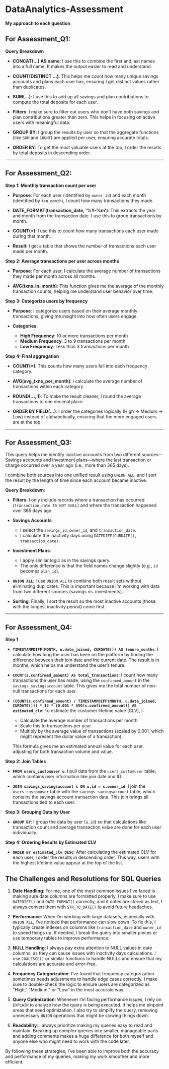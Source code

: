 # DataAnalytics-Assessment

**My approach to each question**


## For Assessment\_Q1:

**Query Breakdown**

* **CONCAT(...) AS name**: I use this to combine the first and last names into a full name. It makes the output easier to read and understand.

* **COUNT(DISTINCT ...)**: This helps me count how many unique savings accounts and plans each user has, ensuring I get distinct values rather than duplicates.

* **SUM(...)**: I use this to add up all savings and plan contributions to compute the total deposits for each user.

* **Filters**: I make sure to filter out users who don’t have both savings and plan contributions greater than zero. This helps in focusing on active users with meaningful data.

* **GROUP BY**: I group the results by user so that the aggregate functions (like `SUM` and `COUNT`) are applied per user, ensuring accurate totals.

* **ORDER BY**: To get the most valuable users at the top, I order the results by total deposits in descending order.

---

## For Assessment\_Q2:

**Step 1: Monthly transaction count per user**

* **Purpose**: For each user (identified by `owner_id`) and each month (identified by `txn_month`), I count how many transactions they made.

* **DATE\_FORMAT(transaction\_date, '%Y-%m')**: This extracts the year and month from the transaction date. I use this to group transactions by month.

* **COUNT(\*)**: I use this to count how many transactions each user made during that month.

* **Result**: I get a table that shows the number of transactions each user made per month.

**Step 2: Average transactions per user across months**

* **Purpose**: For each user, I calculate the average number of transactions they made per month across all months.

* **AVG(txns\_in\_month)**: This function gives me the average of the monthly transaction counts, helping me understand user behavior over time.

**Step 3: Categorize users by frequency**

* **Purpose**: I categorize users based on their average monthly transactions, giving me insight into how often users engage.

* **Categories**:

  * **High Frequency**: 10 or more transactions per month
  * **Medium Frequency**: 3 to 9 transactions per month
  * **Low Frequency**: Less than 3 transactions per month

**Step 4: Final aggregation**

* **COUNT(\*)**: This counts how many users fall into each frequency category.

* **AVG(avg\_txns\_per\_month)**: I calculate the average number of transactions within each category.

* **ROUND(..., 1)**: To make the result cleaner, I round the average transactions to one decimal place.

* **ORDER BY FIELD(...)**: I order the categories logically (High → Medium → Low) instead of alphabetically, ensuring that the more engaged users are at the top.

---

## For Assessment\_Q3:

This query helps me identify inactive accounts from two different sources—Savings accounts and Investment plans—where the last transaction or charge occurred over a year ago (i.e., more than 365 days).

I combine both sources into one unified result using `UNION ALL`, and I sort the result by the length of time since each account became inactive.

 **Query Breakdown**:

* **Filters**: I only include records where a transaction has occurred (`transaction_date IS NOT NULL`) and where the transaction happened over 365 days ago.

* **Savings Accounts**:

  * I select the `savings_id`, `owner_id`, and `transaction_date`.
  * I calculate the inactivity days using `DATEDIFF(CURDATE(), transaction_date)`.

* **Investment Plans**:

  * I apply similar logic as in the savings query.
  * The only difference is that the field names change slightly (e.g., `id` becomes `plan_id`).

* **`UNION ALL`**: I use `UNION ALL` to combine both result sets without eliminating duplicates. This is important because I’m working with data from two different sources (savings vs. investments).

* **Sorting**: Finally, I sort the result so the most inactive accounts (those with the longest inactivity period) come first.

---

## For Assessment\_Q4:

**Step 1**

* **`TIMESTAMPDIFF(MONTH, u.date_joined, CURDATE()) AS tenure_months`**: I calculate how long the user has been on the platform by finding the difference between their join date and the current date. The result is in months, which helps me understand the user’s tenure.

* **`COUNT(s.confirmed_amount) AS total_transactions`**: I count how many transactions the user has made, using the `confirmed_amount` in the `savings_savingsaccount` table. This gives me the total number of non-null transactions for each user.

* **`(COUNT(s.confirmed_amount) / TIMESTAMPDIFF(MONTH, u.date_joined, CURDATE())) * 12 * (0.001 * AVG(s.confirmed_amount)) AS estimated_clv`**: To estimate the customer lifetime value (CLV), I:

  * Calculate the average number of transactions per month.
  * Scale this to transactions per year.
  * Multiply by the average value of transactions (scaled by 0.001, which might represent the dollar value of a transaction).

  This formula gives me an estimated annual value for each user, adjusting for both transaction volume and value.

**Step 2: Join Tables**

* **`FROM users_customuser u`**: I pull data from the `users_customuser` table, which contains user information like join date and ID.

* **`JOIN savings_savingsaccount s ON u.id = s.owner_id`**: I join the `users_customuser` table with the `savings_savingsaccount` table, which contains the savings account transaction data. This join brings all transactions tied to each user.

**Step 3: Grouping Data by User**

* **`GROUP BY`**: I group the data by user (`u.id`) so that calculations like transaction count and average transaction value are done for each user individually.

**Step 4: Ordering Results by Estimated CLV**

* **`ORDER BY estimated_clv DESC`**: After calculating the estimated CLV for each user, I order the results in descending order. This way, users with the highest lifetime value appear at the top of the list.


## The Challenges and Resolutions for SQL Queries

1. **Date Handling**: For me, one of the most common issues I’ve faced is making sure date columns are formatted properly. I make sure to use `DATEDIFF()` and `DATE_FORMAT()` correctly, and if dates are stored as text, I always convert them with `STR_TO_DATE()` to avoid future headaches.

2. **Performance**: When I’m working with large datasets, especially with `UNION ALL`, I’ve noticed that performance can slow down. To fix this, I typically create indexes on columns like `transaction_date` and `owner_id` to speed things up. If needed, I break the query into smaller pieces or use temporary tables to improve performance.

3. **NULL Handling**: I always pay extra attention to NULL values in date columns, as they can cause issues with inactivity days calculations. I use `COALESCE()` or similar functions to handle NULLs and ensure that my calculations are accurate and error-free.

4. **Frequency Categorization**: I’ve found that frequency categorization sometimes needs adjustments to handle edge cases correctly. I make sure to double-check the logic to ensure users are categorized as "High," "Medium," or "Low" in the most accurate way.

5. **Query Optimization**: Whenever I’m facing performance issues, I rely on `EXPLAIN` to analyze how the query is being executed. It helps me pinpoint areas that need optimization. I also try to simplify the query, removing unnecessary `UNION` operations that might be slowing things down.

6. **Readability**: I always prioritize making my queries easy to read and maintain. Breaking up complex queries into smaller, manageable parts and adding comments makes a huge difference for both myself and anyone else who might need to work with the code later.

By following these strategies, I’ve been able to improve both the accuracy and performance of my queries, making my work smoother and more efficient.



